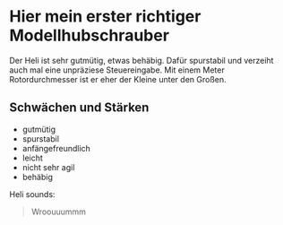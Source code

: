 # Hier mein erster richtiger Modellhubschrauber

Der Heli ist sehr gutmütig, etwas behäbig. Dafür spurstabil und verzeiht auch mal eine unpräziese Steuereingabe. Mit einem Meter Rotordurchmesser ist er eher der Kleine unter den Großen.

## Schwächen und Stärken

* gutmütig
* spurstabil
* anfängefreundlich
* leicht
* nicht sehr agil
* behäbig

Heli sounds:
> Wroouuummm

